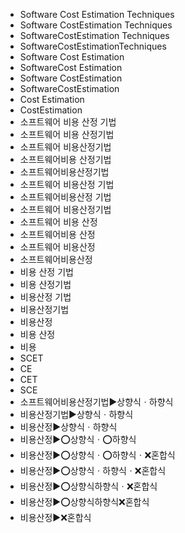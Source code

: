 - Software Cost Estimation Techniques
- Software CostEstimation Techniques
- SoftwareCostEstimation Techniques
- SoftwareCostEstimationTechniques
- Software Cost Estimation
- SoftwareCost Estimation
- Software CostEstimation
- SoftwareCostEstimation
- Cost Estimation
- CostEstimation
- 소프트웨어 비용 산정 기법
- 소프트웨어 비용 산정기법
- 소프트웨어 비용산정기법
- 소프트웨어비용 산정기법
- 소프트웨어비용산정기법
- 소프트웨어 비용산정 기법
- 소프트웨어비용산정 기법
- 소프트웨어 비용산정기법
- 소프트웨어 비용 산정
- 소프트웨어비용 산정
- 소프트웨어 비용산정
- 소프트웨어비용산정
- 비용 산정 기법
- 비용 산정기법
- 비용산정 기법
- 비용산정기법
- 비용산정
- 비용 산정
- 비용
- SCET
- CE
- CET
- SCE
- 소프트웨어비용산정기법▶️상향식ㆍ하향식
- 비용산정기법▶️상향식ㆍ하향식
- 비용산정▶️상향식ㆍ하향식
- 비용산정▶️⭕상향식ㆍ⭕하향식
- 비용산정▶️⭕상향식ㆍ⭕하향식ㆍ❌혼합식
- 비용산정▶️⭕상향식ㆍ하향식ㆍ❌혼합식
- 비용산정▶️⭕상향식하향식ㆍ❌혼합식
- 비용산정▶️⭕상향식하향식❌혼합식
- 비용산정▶️❌혼합식
